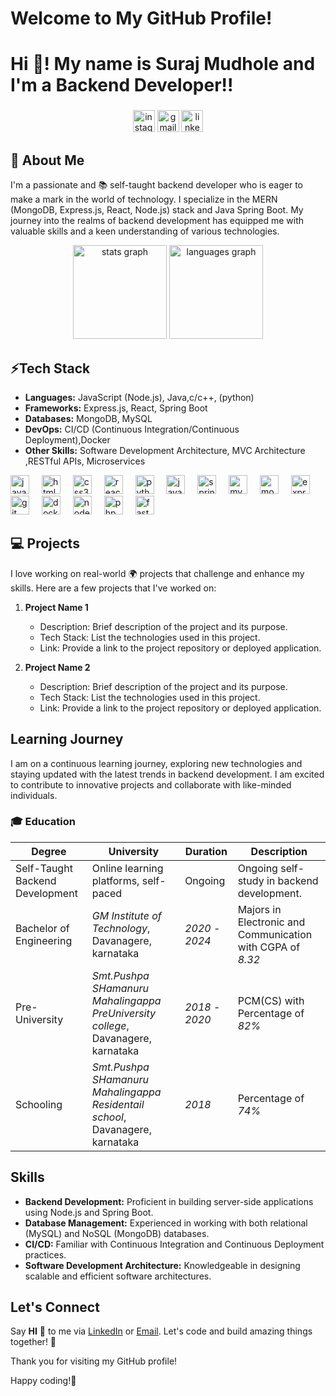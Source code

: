 # Welcome to My GitHub Profile!
<h1>Hi 👋! My name is Suraj Mudhole and I'm a Backend Developer!!</h1>

###

<div align="center">
  <img src="https://img.shields.io/static/v1?message=Instagram&logo=instagram&label=&color=E4405F&logoColor=white&labelColor=&style=for-the-badge" height="35" alt="instagram logo"  />
  <img src="https://img.shields.io/static/v1?message=Gmail&logo=gmail&label=&color=D14836&logoColor=white&labelColor=&style=for-the-badge" height="35" alt="gmail logo"  />
  <img src="https://img.shields.io/static/v1?message=LinkedIn&logo=linkedin&label=&color=0077B5&logoColor=white&labelColor=&style=for-the-badge" height="35" alt="linkedin logo"  />
</div>

###
## 📝 About Me

I'm a passionate and 📚 self-taught backend developer who is eager to make a mark in the world of technology. I specialize in the MERN (MongoDB, Express.js, React, Node.js) stack and Java Spring Boot. My journey into the realms of backend development has equipped me with valuable skills and a keen understanding of various technologies.

<div align="center">
  <img src="https://github-readme-stats.vercel.app/api?username=SurajVMudhole&hide_title=false&hide_rank=false&show_icons=true&include_all_commits=true&count_private=true&disable_animations=false&theme=dracula&locale=en&hide_border=false" height="150" alt="stats graph"  />
  <img src="https://github-readme-stats.vercel.app/api/top-langs?username=SurajVMudhole&locale=en&hide_title=false&layout=compact&card_width=320&langs_count=5&theme=dracula&hide_border=false" height="150" alt="languages graph"  />
</div>


## ⚡️Tech Stack
- **Languages:** JavaScript (Node.js), Java,c/c++, (python)
- **Frameworks:** Express.js, React, Spring Boot
- **Databases:** MongoDB, MySQL
- **DevOps:** CI/CD (Continuous Integration/Continuous Deployment),Docker
- **Other Skills:** Software Development Architecture, MVC Architecture ,RESTful APIs, Microservices
<div align="left">
  <img src="https://cdn.jsdelivr.net/gh/devicons/devicon/icons/javascript/javascript-original.svg" height="30" alt="javascript logo"  />
  <img width="12" />
  <img src="https://cdn.jsdelivr.net/gh/devicons/devicon/icons/html5/html5-original.svg" height="30" alt="html5 logo"  />
  <img width="12" />
  <img src="https://cdn.jsdelivr.net/gh/devicons/devicon/icons/css3/css3-original.svg" height="30" alt="css3 logo"  />
  <img width="12" />
  <img src="https://cdn.jsdelivr.net/gh/devicons/devicon/icons/react/react-original.svg" height="30" alt="react logo"  />
  <img width="12" />
  <img src="https://cdn.jsdelivr.net/gh/devicons/devicon/icons/python/python-original.svg" height="30" alt="python logo"  />
  <img width="12" />
  <img src="https://cdn.jsdelivr.net/gh/devicons/devicon/icons/java/java-original.svg" height="30" alt="java logo"  />
  <img width="12" />
  <img src="https://cdn.jsdelivr.net/gh/devicons/devicon/icons/spring/spring-original.svg" height="30" alt="spring logo"  />
  <img width="12" />
  <img src="https://cdn.jsdelivr.net/gh/devicons/devicon/icons/mysql/mysql-original.svg" height="30" alt="mysql logo"  />
  <img width="12" />
  <img src="https://cdn.jsdelivr.net/gh/devicons/devicon/icons/mongodb/mongodb-original.svg" height="30" alt="mongodb logo"  />
  <img width="12" />
  <img src="https://cdn.jsdelivr.net/gh/devicons/devicon/icons/express/express-original.svg" height="30" alt="express logo"  />
  <img width="12" />
  <img src="https://cdn.jsdelivr.net/gh/devicons/devicon/icons/git/git-original.svg" height="30" alt="git logo"  />
  <img width="12" />
  <img src="https://cdn.jsdelivr.net/gh/devicons/devicon/icons/docker/docker-original.svg" height="30" alt="docker logo"  />
  <img width="12" />
  <img src="https://cdn.jsdelivr.net/gh/devicons/devicon/icons/nodejs/nodejs-original.svg" height="30" alt="nodejs logo"  />
  <img width="12" />
  <img src="https://cdn.jsdelivr.net/gh/devicons/devicon/icons/php/php-original.svg" height="30" alt="php logo"  />
  <img width="12" />
  <img src="https://cdn.jsdelivr.net/gh/devicons/devicon/icons/fastapi/fastapi-original.svg" height="30" alt="fastapi logo"  />
</div>

###
## 💻 Projects

I love working on real-world 🌍 projects that challenge and enhance my skills. Here are a few projects that I've worked on:

1. **Project Name 1**
   - Description: Brief description of the project and its purpose.
   - Tech Stack: List the technologies used in this project.
   - Link: Provide a link to the project repository or deployed application.

2. **Project Name 2**
   - Description: Brief description of the project and its purpose.
   - Tech Stack: List the technologies used in this project.
   - Link: Provide a link to the project repository or deployed application.
     
## Learning Journey
I am on a continuous learning journey, exploring new technologies and staying updated with the latest trends in backend development. I am excited to contribute to innovative projects and collaborate with like-minded individuals.
### 🎓 Education
| Degree | University | Duration | Description |
|--------|------------|----------|-------------|
|  Self-Taught Backend Development | Online learning platforms, self-paced | Ongoing | Ongoing self-study in backend development.|
|  Bachelor of Engineering | *GM Institute of Technology*, Davanagere, karnataka | *2020* - *2024* | Majors in Electronic and Communication with CGPA of *8.32*|
|  Pre-University | *Smt.Pushpa SHamanuru Mahalingappa PreUniversity college*, Davanagere, karnataka | *2018* - *2020* | PCM(CS) with Percentage of *82%* |
|  Schooling | *Smt.Pushpa SHamanuru Mahalingappa Residentail school*, Davanagere, karnataka | *2018* |  Percentage of *74%* |



## Skills
- **Backend Development:** Proficient in building server-side applications using Node.js and Spring Boot.
- **Database Management:** Experienced in working with both relational (MySQL) and NoSQL (MongoDB) databases.
- **CI/CD:** Familiar with Continuous Integration and Continuous Deployment practices.
- **Software Development Architecture:** Knowledgeable in designing scalable and efficient software architectures.

## Let's Connect

Say **HI** 🤝 to me via [LinkedIn](www.linkedin.com/in/suraj-mudhole) or [Email](svmdvg800@gmail.com). Let's code and build amazing things together! 🚀

Thank you for visiting my GitHub profile!

Happy coding!🎉
